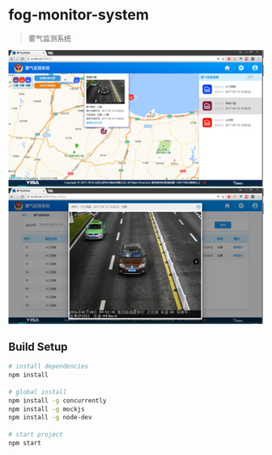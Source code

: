 # fog-monitor-system

> 雾气监测系统

![pic1](https://github.com/lgb020/FogMonitorSystem/blob/master/screen_shot/shot-1.png)
![pic2](https://github.com/lgb020/FogMonitorSystem/blob/master/screen_shot/shot-2.png)

## Build Setup

``` bash
# install dependencies
npm install

# global install
npm install -g concurrently
npm install -g mockjs
npm install -g node-dev

# start project
npm start

```
